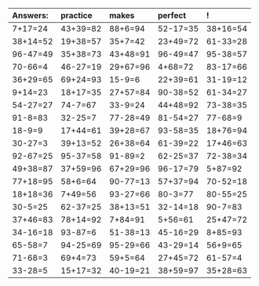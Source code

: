 | Answers: | practice | makes | perfect | ! |
| :--- | :--- | :--- | :--- | :--- |
| 7+17=24 | 43+39=82 | 88+6=94 | 52-17=35 | 38+16=54 | 
| 38+14=52 | 19+38=57 | 35+7=42 | 23+49=72 | 61-33=28 | 
| 96-47=49 | 35+38=73 | 43+48=91 | 96-49=47 | 95-38=57 | 
| 70-66=4 | 46-27=19 | 29+67=96 | 4+68=72 | 83-17=66 | 
| 36+29=65 | 69+24=93 | 15-9=6 | 22+39=61 | 31-19=12 | 
| 9+14=23 | 18+17=35 | 27+57=84 | 90-38=52 | 61-34=27 | 
| 54-27=27 | 74-7=67 | 33-9=24 | 44+48=92 | 73-38=35 | 
| 91-8=83 | 32-25=7 | 77-28=49 | 81-54=27 | 77-68=9 | 
| 18-9=9 | 17+44=61 | 39+28=67 | 93-58=35 | 18+76=94 | 
| 30-27=3 | 39+13=52 | 26+38=64 | 61-39=22 | 17+46=63 | 
| 92-67=25 | 95-37=58 | 91-89=2 | 62-25=37 | 72-38=34 | 
| 49+38=87 | 37+59=96 | 67+29=96 | 96-17=79 | 5+87=92 | 
| 77+18=95 | 58+6=64 | 90-77=13 | 57+37=94 | 70-52=18 | 
| 18+18=36 | 7+49=56 | 93-27=66 | 80-3=77 | 80-55=25 | 
| 30-5=25 | 62-37=25 | 38+13=51 | 32-14=18 | 90-7=83 | 
| 37+46=83 | 78+14=92 | 7+84=91 | 5+56=61 | 25+47=72 | 
| 34-16=18 | 93-87=6 | 51-38=13 | 45-16=29 | 8+85=93 | 
| 65-58=7 | 94-25=69 | 95-29=66 | 43-29=14 | 56+9=65 | 
| 71-68=3 | 69+4=73 | 59+5=64 | 27+45=72 | 61-57=4 | 
| 33-28=5 | 15+17=32 | 40-19=21 | 38+59=97 | 35+28=63 | 
